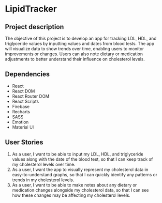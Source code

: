 # LipidTracker

## Project description
The objective of this project is to develop an app for tracking LDL, HDL, and triglyceride values by inputting values and dates from blood tests. The app will visualize data to show trends over time, enabling users to monitor improvements or changes. Users can also note dietary or medication adjustments to better understand their influence on cholesterol levels.

## Dependencies
* React
* React DOM
* React Router DOM
* React Scripts
* Firebase
* Recharts
* SASS
* Emotion
* Material UI

## User Stories
1. As a user, I want to be able to input my LDL, HDL, and triglyceride values along with the date of the blood test, so that I can keep track of my cholesterol levels over time.
2. As a user, I want the app to visually represent my cholesterol data in easy-to-understand graphs, so that I can quickly identify any patterns or trends in my cholesterol levels.
3. As a user, I want to be able to make notes about any dietary or medication changes alongside my cholesterol data, so that I can see how these changes may be affecting my cholesterol levels.